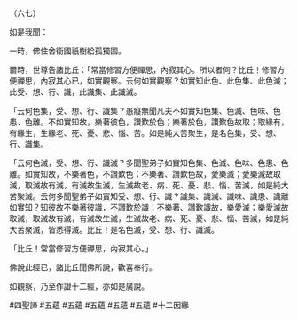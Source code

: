 （六七）

如是我聞：

一時，佛住舍衛國祇樹給孤獨園。

爾時，世尊告諸比丘：「常當修習方便禪思，內寂其心。所以者何？比丘！修習方便禪思，內寂其心已，如實觀察。云何如實觀察？如實知此色、此色集、此色滅；此受、想、行、識，此識集、此識滅。

「云何色集，受、想、行、識集？愚癡無聞凡夫不如實知色集、色滅、色味、色患、色離。不如實知故，樂著彼色，讚歎於色；樂著於色，讚歎色故取；取緣有，有緣生，生緣老、死、憂、悲、惱、苦。如是純大苦聚生，是名色集，受、想、行、識集。

「云何色滅，受、想、行、識滅？多聞聖弟子如實知色集、色滅、色味、色患、色離。如實知故，不樂著色，不讚歎色；不樂著、讚歎色故，愛樂滅；愛樂滅故取滅，取滅故有滅，有滅故生滅，生滅故老、病、死、憂、悲、惱、苦滅，如是純大苦聚滅。云何多聞聖弟子如實知受、想、行、識？識集、識滅、識味、識患、識離如實知？知彼故不樂著彼識，不讚歎於識；不樂著、讚歎識故，樂愛滅；樂愛滅故取滅，取滅故有滅，有滅故生滅，生滅故老、病、死、憂、悲、惱、苦滅，如是純大苦聚滅，皆悉得滅。比丘！是名色滅，受、想、行、識滅。

「比丘！常當修習方便禪思，內寂其心。」

佛說此經已，諸比丘聞佛所說，歡喜奉行。

如觀察，乃至作證十二經，亦如是廣說。



#四聖諦
#五蘊
#五蘊
#五蘊
#五蘊
#五蘊
#十二因緣
